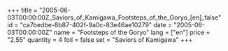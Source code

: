 +++
title = "2005-06-03T00:00:00Z_Saviors_of_Kamigawa_Footsteps_of_the_Goryo_[en]_false"
id = "ca7bedbe-8b87-402f-9a0c-83e46ae10279"
date = "2005-06-03T00:00:00Z"
name = "Footsteps of the Goryo"
lang = ["en"]
price = "2.55"
quantity = 4
foil = false
set = "Saviors of Kamigawa"
+++
